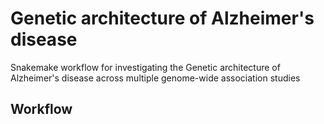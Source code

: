 # Genetic architecture of Alzheimer's disease 

Snakemake workflow for investigating the Genetic architecture of Alzheimer's disease across multiple genome-wide association studies

## Workflow

